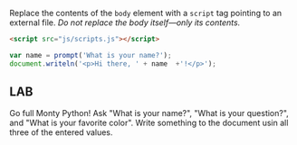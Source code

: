 
Replace the contents of the `body` element with a `script` tag pointing to an external file. _Do not replace the body itself—only its contents._

```html
<script src="js/scripts.js"></script>
```

```js
var name = prompt('What is your name?');
document.writeln('<p>Hi there, ' + name  +'!</p>');
```

## LAB

Go full Monty Python! Ask "What is your name?", "What is your question?", and "What is your favorite color". Write something to the document usin all three of the entered values.
